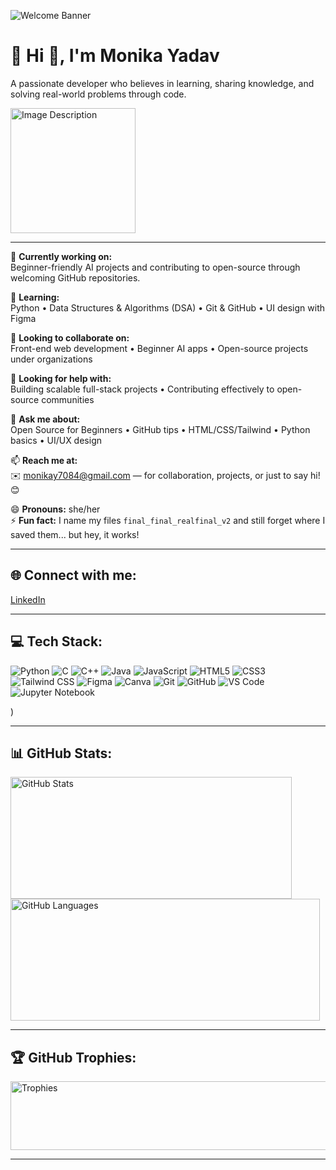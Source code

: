 ![Welcome Banner](https://capsule-render.vercel.app/api?type=waving&color=gradient&height=200&section=header&text=Welcome%20to%20My%20Profile&fontSize=50&animation=scaleIn)


# 💫 Hi 👋, I'm Monika Yadav



A passionate developer who believes in learning, sharing knowledge, and solving real-world problems through code.

<img src="https://camo.githubusercontent.com/3e38d30f04e42688871c3de0a94852b9ec3c3b767e3ec2f9740fb144e462c47f/68747470733a2f2f63646e2e6472696262626c652e636f6d2f75736572732f323730343431342f73637265656e73686f74732f373436363930332f6d656469612f62303861623537363331366264343538326665663138396634373163643965352e676966" width="200" height="200" alt="Image Description">


---

🔭 **Currently working on:**  
Beginner-friendly AI projects and contributing to open-source through welcoming GitHub repositories.

🌱 **Learning:**  
Python • Data Structures & Algorithms (DSA) • Git & GitHub • UI design with Figma

👯 **Looking to collaborate on:**  
Front-end web development • Beginner AI apps • Open-source projects under organizations

🤔 **Looking for help with:**  
Building scalable full-stack projects • Contributing effectively to open-source communities

💬 **Ask me about:**  
Open Source for Beginners • GitHub tips • HTML/CSS/Tailwind • Python basics • UI/UX design

📫 **Reach me at:**  
✉️ monikay7084@gmail.com — for collaboration, projects, or just to say hi! 😊

😄 **Pronouns:** she/her  
⚡ **Fun fact:** I name my files `final_final_realfinal_v2` and still forget where I saved them... but hey, it works!

---

## 🌐 Connect with me:
[LinkedIn](https://www.linkedin.com/in/monika-yadav-874224329?utm_source=share&utm_campaign=share_via&utm_content=profile&utm_medium=android_app)

---

## 💻 Tech Stack:
![Python](https://img.shields.io/badge/python-3670A0?style=for-the-badge&logo=python&logoColor=ffdd54)
![C](https://img.shields.io/badge/c-%2300599C.svg?style=for-the-badge&logo=c&logoColor=white)
![C++](https://img.shields.io/badge/c++-%2300599C.svg?style=for-the-badge&logo=cplusplus&logoColor=white)
![Java](https://img.shields.io/badge/java-%23F7DF1E.svg?style=for-the-badge&logo=java&logoColor=white)
![JavaScript](https://img.shields.io/badge/javascript-%23F7DF1E.svg?style=for-the-badge&logo=javascript&logoColor=white)
![HTML5](https://img.shields.io/badge/html5-%23E34F26.svg?style=for-the-badge&logo=html5&logoColor=white)
![CSS3](https://img.shields.io/badge/css3-%231572B6.svg?style=for-the-badge&logo=css3&logoColor=white)
![Tailwind CSS](https://img.shields.io/badge/tailwind%20css-%2338B2AC.svg?style=for-the-badge&logo=tailwindcss&logoColor=white)
![Figma](https://img.shields.io/badge/figma-%23F24E1E.svg?style=for-the-badge&logo=figma&logoColor=white)
![Canva](https://img.shields.io/badge/canva-%2300C4CC.svg?style=for-the-badge&logo=canva&logoColor=white)
![Git](https://img.shields.io/badge/git-%23F1502F.svg?style=for-the-badge&logo=git&logoColor=white)
![GitHub](https://img.shields.io/badge/github-%23121011.svg?style=for-the-badge&logo=github&logoColor=white)
![VS Code](https://img.shields.io/badge/Visual%20Studio%20Code-%23007ACC.svg?style=for-the-badge&logo=visualstudiocode&logoColor=white)
![Jupyter Notebook](https://img.shields.io/badge/jupyter%20notebook-%23F37626.svg?style=for-the-badge&logo=jupyter&logoColor=white)

)

---

## 📊 GitHub Stats:

<img width="450" height="195" alt="GitHub Stats" src="https://github.com/user-attachments/assets/f8846586-6e9f-4b16-b52f-9c2adca396b4" />
<img width="495" height="195" alt="GitHub Languages" src="https://github.com/user-attachments/assets/ef21094f-3829-4c77-9679-1a8936689ef3" />

---

## 🏆 GitHub Trophies:
<img width="908" height="110" alt="Trophies" src="https://github.com/user-attachments/assets/114aaab4-6bbe-4890-82f8-b8baecd6cfc1" />

---






